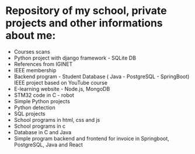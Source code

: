 # Repository of my school, private projects and other informations about me:
- Courses scans
- Python project with django framework - SQLite DB
- References from IGINET
- IEEE membership
- Backend program - Student Database ( Java - PostgreSQL - SpringBoot) IEEE project based on YouTube course
- E-learning website - Node.js, MongoDB
- STM32 code in C - robot 
- Simple Python projects
- Python detection
- SQL projects
- School programs in html, css and js
- School programs in c
- Database in C and Java
- Simple program backend and frontend for invoice in Springboot, PostgreSQL, Java and React
